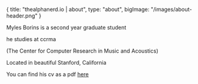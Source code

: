 {
  title: "thealphanerd.io | about",
  type: "about",
  bigImage: "/images/about-header.png"
}

Myles Borins is a second year graduate student

he studies at ccrma

(The Center for Computer Research in Music and Acoustics)

Located in beautiful Stanford, California

You can find his cv as a pdf [here](https://github.com/TheAlphaNerd/curriculum_vitae/raw/master/cv.pdf)